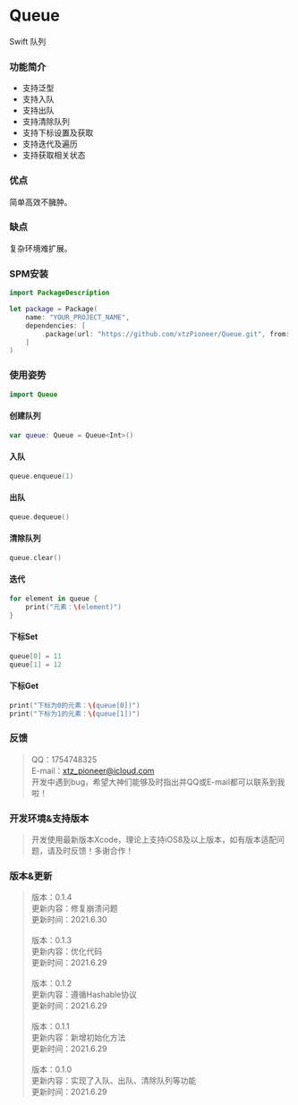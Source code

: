 # Queue
Swift 队列
### 功能简介
* 支持泛型
* 支持入队
* 支持出队
* 支持清除队列
* 支持下标设置及获取
* 支持迭代及遍历
* 支持获取相关状态
### 优点
简单高效不臃肿。
### 缺点
复杂环境难扩展。
### SPM安装
```swift
import PackageDescription

let package = Package(
    name: "YOUR_PROJECT_NAME",
    dependencies: [
        .package(url: "https://github.com/xtzPioneer/Queue.git", from: "0.1.0"),
    ]
)
```
### 使用姿势
```swift
import Queue
```
#### 创建队列
```swift
var queue: Queue = Queue<Int>()
```
#### 入队
```swift
queue.enqueue(1)
```
#### 出队
```swift
queue.dequeue()
```
#### 清除队列
```swift
queue.clear()
```
#### 迭代
```swift
for element in queue {
	print("元素：\(element)")
}
```
#### 下标Set
```swift
queue[0] = 11
queue[1] = 12
```
#### 下标Get
```swift
print("下标为0的元素：\(queue[0])")
print("下标为1的元素：\(queue[1])")
```
### 反馈
> QQ：1754748325 <br> 
> E-mail：xtz_pioneer@icloud.com <br> 
> 开发中遇到bug，希望大神们能够及时指出并QQ或E-mail都可以联系到我啦！<br> 
### 开发环境&支持版本
> 开发使用最新版本Xcode，理论上支持iOS8及以上版本，如有版本适配问题，请及时反馈！多谢合作！<br> 
### 版本&更新
> 版本：0.1.4 <br>
> 更新内容：修复崩溃问题 <br>
> 更新时间：2021.6.30 <br>
> <br>
> 版本：0.1.3 <br>
> 更新内容：优化代码 <br>
> 更新时间：2021.6.29 <br>
> <br>
> 版本：0.1.2 <br>
> 更新内容：遵循Hashable协议 <br>
> 更新时间：2021.6.29 <br>
> <br>
> 版本：0.1.1 <br>
> 更新内容：新增初始化方法 <br>
> 更新时间：2021.6.29 <br>
> <br>
> 版本：0.1.0 <br>
> 更新内容：实现了入队、出队、清除队列等功能 <br>
> 更新时间：2021.6.29 <br>
